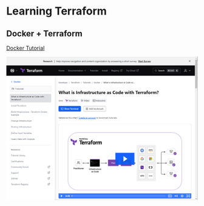 # Learning Terraform

## Docker + Terraform

[Docker Tutorial](https://developer.hashicorp.com/terraform/tutorials/docker-get-started/infrastructure-as-code)

![terraform](images/terraformpage.png)
